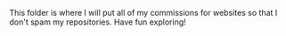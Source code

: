 This folder is where I will put all of my commissions for websites so that I don't spam my repositories. Have fun exploring!
